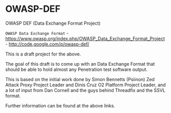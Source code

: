 OWASP-DEF
=========

OWASP DEF (Data Exchange Format Project)

`OWASP Data Exchange Format` - https://www.owasp.org/index.php/OWASP_Data_Exchange_Format_Project - http://code.google.com/p/owasp-def/

This is a draft project for the above.

The goal of this draft is to come up with an Data Exchange Format that should be able to hold almost any Penetration test software output.

This is based on the initial work done by Simon Bennetts (Psiinon) Zed Attack Proxy Project Leader and  Dinis Cruz O2 Platform Project Leader, 
and a lot of input from Dan Cornell and the guys behind Threadfix and the SSVL format.

Further information can be found at the above links.

